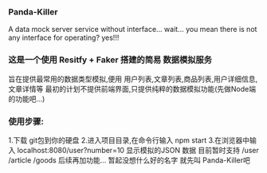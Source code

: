### Panda-Killer

A data mock server service without interface... wait... you mean there is not any interface for operating? yes!!!

### 这是一个使用 Resitfy + Faker 搭建的简易 数据模拟服务

旨在提供最常用的数据类型模拟,便用 用户列表,文章列表,商品列表,用户详细信息,文章详情等
最初的计划不提供前端界面,只提供纯粹的数据模拟功能(先做Node端的功能吧...)

### 使用步骤:

1.下载 git包到你的硬盘
2.进入项目目录,在命令行输入 npm start
3.在浏览器中输入 localhost:8080/user?number=10 显示模拟的JSON 数据
目前暂时支持 /user /article /goods
后续再加功能...
暂起没想什么好的名字 就先叫 Panda-Killer吧

